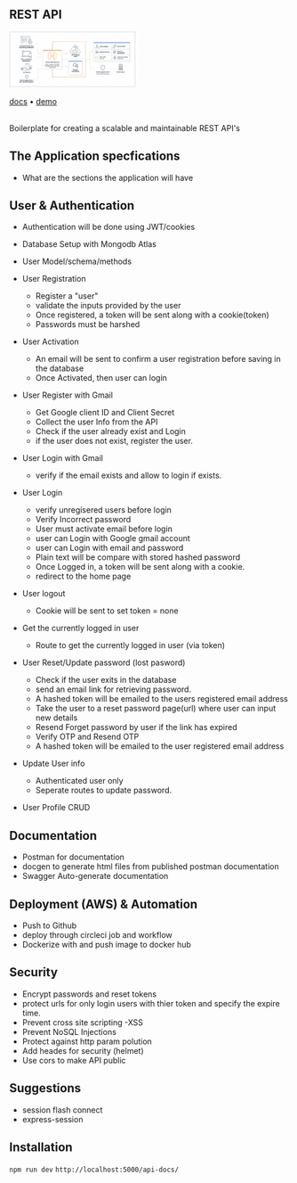 ## REST API

<img src='./logo.png' height='100'>

[docs](http://localhost:5000/api-docs/) • [demo]()<br><br>

Boilerplate for creating a scalable and maintainable REST API's
<br/>

## The Application specfications

- What are the sections the application will have

## User & Authentication

- Authentication will be done using JWT/cookies
- Database Setup with Mongodb Atlas
- User Model/schema/methods
- User Registration

  - Register a "user"
  - validate the inputs provided by the user
  - Once registered, a token will be sent along with a cookie(token)
  - Passwords must be harshed

- User Activation

  - An email will be sent to confirm a user registration before saving in the database
  - Once Activated, then user can login

- User Register with Gmail
  - Get Google client ID and Client Secret
  - Collect the user Info from the API
  - Check if the user already exist and Login
  - if the user does not exist, register the user.
- User Login with Gmail
  - verify if the email exists and allow to login if exists.
- User Login
  - verify unregisered users before login
  - Verify Incorrect password
  - User must activate email before login
  - user can Login with Google gmail account
  - user can Login with email and password
  - Plain text will be compare with stored hashed password
  - Once Logged in, a token will be sent along with a cookie.
  - redirect to the home page
- User logout
  - Cookie will be sent to set token = none
- Get the currently logged in user
  - Route to get the currently logged in user (via token)
- User Reset/Update password (lost pasword)
  - Check if the user exits in the database
  - send an email link for retrieving password.
  - A hashed token will be emailed to the users registered email address
  - Take the user to a reset password page(url) where user can input new details
  - Resend Forget password by user if the link has expired
  - Verify OTP and Resend OTP
  - A hashed token will be emailed to the user registered email address
- Update User info
  - Authenticated user only
  - Seperate routes to update password.
- User Profile CRUD

## Documentation

- Postman for documentation
- docgen to generate html files from published postman documentation
- Swagger Auto-generate documentation

## Deployment (AWS) & Automation

- Push to Github
- deploy through circleci job and workflow
- Dockerize with and push image to docker hub

## Security

- Encrypt passwords and reset tokens
- protect urls for only login users with thier token and specify the expire time.
- Prevent cross site scripting -XSS
- Prevent NoSQL Injections
- Protect against http param polution
- Add heades for security (helmet)
- Use cors to make API public

## Suggestions

- session flash connect
- express-session

## Installation

`npm run dev`
`http://localhost:5000/api-docs/`
